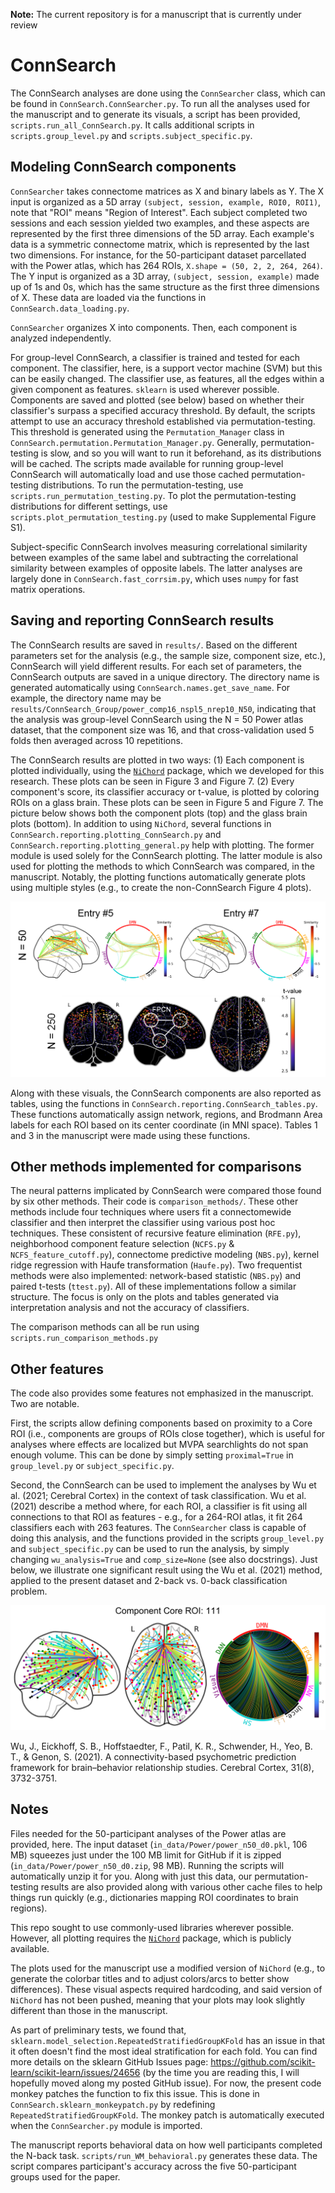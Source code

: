 **Note:** The current repository is for a manuscript that is currently under review

# ConnSearch

The ConnSearch analyses are done using the `ConnSearcher` class, which can be found in `ConnSearch.ConnSearcher.py`. To run all the analyses used for the manuscript and to generate its visuals, a script has been provided, `scripts.run_all_ConnSearch.py`. It calls additional scripts in `scripts.group_level.py` and `scripts.subject_specific.py`.

## Modeling ConnSearch components

`ConnSearcher` takes connectome matrices as X and binary labels as Y. The X input is organized as a 5D array `(subject, session, example, ROI0, ROI1)`, note that "ROI" means "Region of Interest". Each subject completed two sessions and each session yielded two examples, and these aspects are represented by the first three dimensions of the 5D array. Each example's data is a symmetric connectome matrix, which is represented by the last two dimensions. For instance, for the 50-participant dataset parcellated with the Power atlas, which has 264 ROIs, `X.shape = (50, 2, 2, 264, 264)`. The Y input is organized as a 3D array, `(subject, session, example)` made up of 1s and 0s, which has the same structure as the first three dimensions of X. These data are loaded via the functions in `ConnSearch.data_loading.py`. 

`ConnSearcher` organizes X into components. Then, each component is analyzed independently. 

[//]: # (This involves creating `X_component`, which is a 6D array organized as `&#40;component_i, subject, session, example, ROI0_i, ROI1_i&#41;`. As detailed in the manuscript, one component is created per ROI. For the component size-16 analysis of the dataset above, `X_component.shape = `)

For group-level ConnSearch, a classifier is trained and tested for each component. The classifier, here, is a support vector machine (SVM) but this can be easily changed. The classifier use, as features, all the edges within a given component as features. `sklearn` is used wherever possible. Components are saved and plotted (see below) based on whether their classifier's surpass a specified accuracy threshold. By default, the scripts attempt to use an accuracy threshold established via permutation-testing. This threshold is generated using the `Permutation_Manager` class in `ConnSearch.permutation.Permutation_Manager.py`. Generally, permutation-testing is slow, and so you will want to run it beforehand, as its distributions will be cached. The scripts made available for running group-level ConnSearch will automatically load and use those cached permutation-testing distributions. To run the permutation-testing, use `scripts.run_permutation_testing.py`. To plot the permutation-testing distributions for different settings, use `scripts.plot_permutation_testing.py` (used to make Supplemental Figure S1).  

Subject-specific ConnSearch involves measuring correlational similarity between examples of the same label and subtracting the correlational similarity between examples of opposite labels. The latter analyses are largely done in `ConnSearch.fast_corrsim.py`, which uses `numpy` for fast matrix operations.

## Saving and reporting ConnSearch results

The ConnSearch results are saved in `results/`. Based on the different parameters set for the analysis (e.g., the sample size, component size, etc.), ConnSearch will yield different results. For each set of parameters, the ConnSearch outputs are saved in a unique directory. The directory name is generated automatically using `ConnSearch.names.get_save_name`. For example, the directory name may be `results/ConnSearch_Group/power_comp16_nspl5_nrep10_N50`, indicating that the analysis was group-level ConnSearch using the N = 50 Power atlas dataset, that the component size was 16, and that cross-validation used 5 folds then averaged across 10 repetitions. 

The ConnSearch results are plotted in two ways: (1) Each component is plotted individually, using the [`NiChord`](https://github.com/paulcbogdan/NiChord) package, which we developed for this research. These plots can be seen in Figure 3 and Figure 7. (2) Every component's score, its classifier accuracy or t-value, is plotted by coloring ROIs on a glass brain. These plots can be seen in Figure 5 and Figure 7. The picture below shows both the component plots (top) and the glass brain plots (bottom). In addition to using `NiChord`, several functions in `ConnSearch.reporting.plotting_ConnSearch.py` and `ConnSearch.reporting.plotting_general.py` help with plotting. The former module is used solely for the ConnSearch plotting. The latter module is also used for plotting the methods to which ConnSearch was compared, in the manuscript. Notably, the plotting functions automatically generate plots using multiple styles (e.g., to create the non-ConnSearch Figure 4 plots). 

![example_results.png](example_results.png)

Along with these visuals, the ConnSearch components are also reported as tables, using the functions in `ConnSearch.reporting.ConnSearch_tables.py`. These functions automatically assign network, regions, and Brodmann Area labels for each ROI based on its center coordinate (in MNI space). Tables 1 and 3 in the manuscript were made using these functions.


## Other methods implemented for comparisons

The neural patterns implicated by ConnSearch were compared those found by six other methods. Their code is `comparison_methods/`. These other methods include four techniques where users fit a connectomewide classifier and then interpret the classifier using various post hoc techniques. These consistent of recursive feature elimination (`RFE.py`), neighborhood component feature selection (`NCFS.py` & `NCFS_feature_cutoff.py`), connectome predictive modeling (`NBS.py`), kernel ridge regression with Haufe transformation (`Haufe.py`). Two frequentist methods were also implemented: network-based statistic (`NBS.py`) and paired t-tests (`ttest.py`). All of these implementations follow a similar structure. The focus is only on the plots and tables generated via interpretation analysis and not the accuracy of classifiers.

The comparison methods can all be run using `scripts.run_comparison_methods.py`

## Other features

The code also provides some features not emphasized in the manuscript. Two are notable.

First, the scripts allow defining components based on proximity to a Core ROI (i.e., components are groups of ROIs close together), which is useful for analyses where effects are localized but MVPA searchlights do not span enough volume. This can be done by simply setting `proximal=True` in `group_level.py` or `subject_specific.py`.

Second, the ConnSearch can be used to implement the analyses by Wu et al. (2021; Cerebral Cortex) in the context of task classification. Wu et al. (2021) describe a method where, for each ROI, a classifier is fit using all connections to that ROI as features - e.g., for a 264-ROI atlas, it fit 264 classifiers each with 263 features. The `ConnSearcher` class is capable of doing this analysis, and the functions provided in the scripts `group_level.py` and `subject_specific.py` can be used to run the analysis, by simply changing `wu_analysis=True` and `comp_size=None` (see also docstrings). Just below, we illustrate one significant result using the Wu et al. (2021) method, applied to the present dataset and 2-back vs. 0-back classification problem.

![results/Wu_Group/power_compNone_folds5_reps10_N50_acc0.633/pics/component_111_score0.644_black_combined.png](results/Wu_Group/power_compNone_folds5_reps10_N50_acc0.633/pics/component_111_score0.644_black_combined.png)

Wu, J., Eickhoff, S. B., Hoffstaedter, F., Patil, K. R., Schwender, H., Yeo, B. T., & Genon, S. (2021). A connectivity-based psychometric prediction framework for brain–behavior relationship studies. Cerebral Cortex, 31(8), 3732-3751.

## Notes

Files needed for the 50-participant analyses of the Power atlas are provided, here. The input dataset (`in_data/Power/power_n50_d0.pkl`, 106 MB) squeezes just under the 100 MB limit for GitHub if it is zipped (`in_data/Power/power_n50_d0.zip`, 98 MB). Running the scripts will automatically unzip it for you. Along with just this data, our permutation-testing results are also provided along with various other cache files to help things run quickly (e.g., dictionaries mapping ROI coordinates to brain regions).

This repo sought to use commonly-used libraries wherever possible. However, all plotting requires the [`NiChord`](https://github.com/paulcbogdan/NiChord) package, which is publicly available.

The plots used for the manuscript use a modified version of `NiChord` (e.g., to generate the colorbar titles and to adjust colors/arcs to better show differences). These visual aspects required hardcoding, and said version of `NiChord` has not been pushed, meaning that your plots may look slightly different than those in the manuscript.

As part of preliminary tests, we found that, `sklearn.model_selection.RepeatedStratifiedGroupKFold` has an issue in that it often doesn't find the most ideal stratification for each fold. You can find more details on the sklearn GitHub Issues page: https://github.com/scikit-learn/scikit-learn/issues/24656 (by the time you are reading this, I will hopefully moved along my posted GitHub issue). For now, the present code monkey patches the function to fix this issue. This is done in `ConnSearch.sklearn_monkeypatch.py` by redefining `RepeatedStratifiedGroupKFold`. The monkey patch is automatically executed when the `ConnSearcher.py` module is imported.

The manuscript reports behavioral data on how well participants completed the N-back task. `scripts/run_WM_behavioral.py` generates these data. The script compares participant's accuracy across the five 50-participant groups used for the paper.
